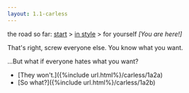 ```yaml
---
layout: 1.1-carless
---
```

<nav class="wrap">the road so far: <a href="{%include url.html%}/carless/go">start</a> > <a href="{%include url.html%}/carless/1a">in style</a> > for yourself <i>[You are here!]</i></nav><a id="text"></a>

That's right, screw everyone else. You know what you want.

...But what if everyone hates what you want?


- [They won't.]({%include url.html%}/carless/1a2a)
- [So what?]({%include url.html%}/carless/1a2b)